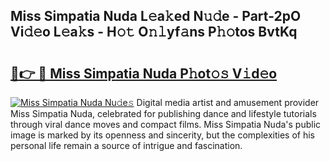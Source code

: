 ## Miss Simpatia Nuda L𝚎a𝚔ed N𝚞𝚍e - Part-2pO Vi𝚍𝚎o L𝚎a𝚔s - H𝚘𝚝 O𝚗𝚕yf𝚊ns P𝚑𝚘tos BvtKq

# <h2><a href="http://kf5kb8x.oniu.top/?m=Miss+Simpatia+Nuda">🔗👉 🔴 Miss Simpatia Nuda P𝚑ot𝚘𝚜 V𝚒d𝚎o</a></h2>

[![Miss Simpatia Nuda Nu𝚍e𝚜](https://i.imgur.com/0qMVB7G.gif)](http://kf5kb8x.oniu.top/?m=Miss+Simpatia+Nuda)
Digital media artist and amusement provider Miss Simpatia Nuda, celebrated for publishing dance and lifestyle tutorials through viral dance moves and compact films. Miss Simpatia Nuda's public image is marked by its openness and sincerity, but the complexities of his personal life remain a source of intrigue and fascination.  

